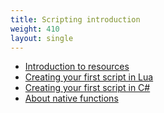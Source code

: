 ```yaml
---
title: Scripting introduction
weight: 410
layout: single
---
```


- [Introduction to resources](/docs/scripting-manual/introduction/introduction-to-resources)
- [Creating your first script in Lua](/docs/scripting-manual/introduction/creating-your-first-script)
- [Creating your first script in C#](/docs/scripting-manual/introduction/creating-your-first-script-csharp)
- [About native functions](/docs/scripting-manual/introduction/about-native-functions)
